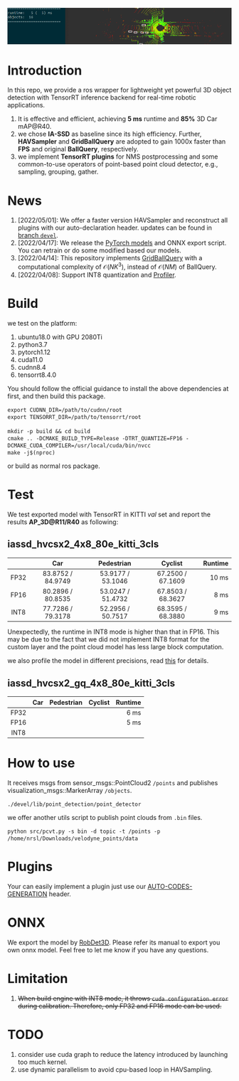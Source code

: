 ![](doc/demo.gif)
# Introduction

In this repo, we provide a ros wrapper for lightweight yet powerful 3D object detection with TensorRT inference backend for real-time robotic applications.
1. It is effective and efficient, achieving **5 ms** runtime and **85%** 3D Car mAP@R40.
2. we chose **IA-SSD** as baseline since its high efficiency. Further, **HAVSampler** and **GridBallQuery** are adopted to gain 1000x faster than **FPS** and original **BallQuery**, respectively.
3. we implement **TensorRT plugins** for NMS postprocessing and some common-to-use operators of point-based point cloud detector, e.g., sampling, grouping, gather.

# News
1. \[2022/05/01\]: We offer a faster version HAVSampler and reconstruct all plugins with our auto-declaration header.
   updates can be found in [branch `devel`](https://github.com/OuyangJunyuan/pointcloud-3d-detector-tensorrt/tree/devel).
2. \[2022/04/17\]: We release the [PyTorch models](#ONNX) and ONNX export script. You can retrain or do some modified based our models.
3. \[2022/04/14\]: This repository implements [GridBallQuery](doc/gridballquery.md) with a computational complexity of $\mathcal{O}(NK^3)$, instead of $\mathcal{O}(NM)$ of BallQuery.
4. \[2022/04/08\]: Support INT8 quantization and [Profiler](doc/profile.md).
# Build
we test on the platform:

1. ubuntu18.0 with GPU 2080Ti
2. python3.7
3. pytorch1.12
4. cuda11.0
5. cudnn8.4
6. tensorrt8.4.0

You should follow the official guidance to install the above dependencies at first, and then build this package.
```shell
export CUDNN_DIR=/path/to/cudnn/root
export TENSORRT_DIR=/path/to/tensorrt/root

mkdir -p build && cd build
cmake .. -DCMAKE_BUILD_TYPE=Release -DTRT_QUANTIZE=FP16 -DCMAKE_CUDA_COMPILER=/usr/local/cuda/bin/nvcc
make -j$(nproc)
```
or build as normal ros package.

# Test
We test exported model with TensorRT in KITTI _val_ set and report the results **AP_3D@R11/R40** as following:
## iassd_hvcsx2_4x8_80e_kitti_3cls

|      |        Car        |    Pedestrian     |       Cyclist        | Runtime |
|:----:|:-----------------:|:-----------------:|:--------------------:|--------:|
| FP32 | 83.8752 / 84.9749 | 53.9177 / 53.1046 |  67.2500 / 67.1609   |   10 ms |
| FP16 | 80.2896 / 80.8535 | 53.0247 / 51.4732 |  67.8503 / 68.3627   |    8 ms |
| INT8 | 77.7286 / 79.3178 | 52.2956 / 50.7517 |  68.3595 / 68.3880   |    9 ms |

Unexpectedly, the runtime in INT8 mode is higher than that in FP16.
This may be due to the fact that we did not implement INT8 format for the custom layer and the point cloud model has less large block computation.

we also profile the model in different precisions, read [this](doc/profile.md) for details.
## iassd_hvcsx2_gq_4x8_80e_kitti_3cls

|      | Car | Pedestrian | Cyclist | Runtime |
|:----:|:---:|:----------:|:-------:|--------:|
| FP32 |     |            |         |    6 ms |
| FP16 |     |            |         |    5 ms |
| INT8 |     |            |         |         |


# How to use
It receives msgs from sensor_msgs::PointCloud2 `/points` and publishes visualization_msgs::MarkerArray `/objects`.
```shell
./devel/lib/point_detection/point_detector
```
we offer another utils script to publish point clouds from `.bin` files.
```shell
python src/pcvt.py -s bin -d topic -t /points -p /home/nrsl/Downloads/velodyne_points/data 
```
# Plugins
Your can easily implement a plugin just use our [AUTO-CODES-GENERATION](plugins/README.md) header.

# ONNX
We export the model by [RobDet3D](https://github.com/OuyangJunyuan/RobDet3D).
Please refer its manual to export you own onnx model.
Feel free to let me know if you have any questions.

# Limitation
1. ~~When build engine with INT8 mode, it throws `cuda configuration error` during calibration. Therefore, only FP32 and FP16 mode can be used.~~

# TODO
1. consider use cuda graph to reduce the latency introduced by launching too much kernel.
2. use dynamic parallelism to avoid cpu-based loop in HAVSampling.
